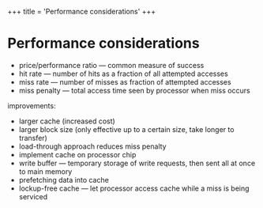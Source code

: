 +++
title = 'Performance considerations'
+++
# Performance considerations
- price/performance ratio — common measure of success
- hit rate — number of hits as a fraction of all attempted accesses
- miss rate — number of misses as fraction of attempted accesses
- miss penalty — total access time seen by processor when miss occurs

improvements:

- larger cache (increased cost)
- larger block size (only effective up to a certain size, take longer to transfer)
- load-through approach reduces miss penalty
- implement cache on processor chip
- write buffer — temporary storage of write requests, then sent all at once to main memory
- prefetching data into cache
- lockup-free cache — let processor access cache while a miss is being serviced
